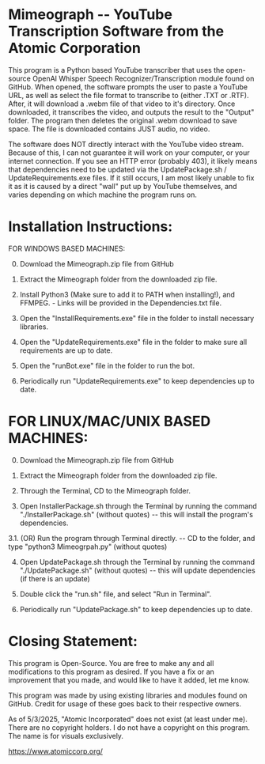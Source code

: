 Mimeograph -- YouTube Transcription Software from the Atomic Corporation
=================================================================

This program is a Python based YouTube transcriber that uses the open-source OpenAI Whisper Speech Recognizer/Transcription module found on GitHub.
When opened, the software prompts the user to paste a YouTube URL, as well as select the file format to transcribe to (either .TXT or .RTF). 
After, it will download a .webm file of that video to it's directory. Once downloaded, it transcribes the video, and outputs the result to the "Output" folder. 
The program then deletes the original .webm download to save space. The file is downloaded contains JUST audio, no video.

The software does NOT directly interact with the YouTube video stream. Because of this, I can not guarantee it will work on your computer, or your internet connection.
If you see an HTTP error (probably 403), it likely means that dependencies need to be updated via the UpdatePackage.sh / UpdateRequirements.exe files.
If it still occurs, I am most likely unable to fix it as it is caused by a direct "wall" put up by YouTube themselves, and varies depending on which machine the program runs on.


Installation Instructions:
============================

FOR WINDOWS BASED MACHINES:


0. Download the Mimeograph.zip file from GitHub

1. Extract the Mimeograph folder from the downloaded zip file.

2. Install Python3 (Make sure to add it to PATH when installing!), and FFMPEG. - Links will be provided in the Dependencies.txt file.

3. Open the "InstallRequirements.exe" file in the folder to install necessary libraries.

4. Open the "UpdateRequirements.exe" file in the folder to make sure all requirements are up to date.

5. Open the "runBot.exe" file in the folder to run the bot.

6. Periodically run "UpdateRequirements.exe" to keep dependencies up to date.


FOR LINUX/MAC/UNIX BASED MACHINES:
==================================

0. Download the Mimeograph.zip file from GitHub

1. Extract the Mimeograph folder from the downloaded zip file.

2. Through the Terminal, CD to the Mimeograph folder.

3. Open InstallerPackage.sh through the Terminal by running the command "./InstallerPackage.sh" (without quotes) -- this will install the program's dependencies.

3.1. (OR) Run the program through Terminal directly. -- CD to the folder, and type "python3 Mimeogrpah.py" (without quotes)

4. Open UpdatePackage.sh through the Terminal by running the command "./UpdatePackage.sh" (without quotes) -- this will update dependencies (if there is an update)

5. Double click the "run.sh" file, and select "Run in Terminal".

6. Periodically run "UpdatePackage.sh" to keep dependencies up to date.


Closing Statement:
============

This program is Open-Source. You are free to make any and all modifications to this program as desired. If you have a fix or an improvement that you made, and would like to have it added, let me know.

This program was made by using existing libraries and modules found on GitHub. Credit for usage of these goes back to their respective owners.

As of 5/3/2025, "Atomic Incorporated" does not exist (at least under me). There are no copyright holders. I do not have a copyright on this program. The name is for visuals exclusively.

https://www.atomiccorp.org/
